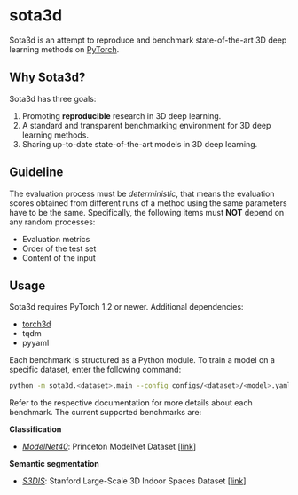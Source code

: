 sota3d
======

Sota3d is an attempt to reproduce and benchmark state-of-the-art 3D deep
learning methods on [PyTorch](https://pytorch.org/).

Why Sota3d?
-----------

Sota3d has three goals:
1. Promoting **reproducible** research in 3D deep learning.
2. A standard and transparent benchmarking environment for 3D deep learning
   methods.
3. Sharing up-to-date state-of-the-art models in 3D deep learning.

Guideline
---------

The evaluation process must be *deterministic*, that means the evaluation
scores obtained from different runs of a method using the same parameters have
to be the same. Specifically, the following items must **NOT** depend on any
random processes:
- Evaluation metrics
- Order of the test set
- Content of the input

Usage
-----

Sota3d requires PyTorch 1.2 or newer. Additional dependencies:
- [torch3d](https://github.com/pqhieu/torch3d)
- tqdm
- pyyaml

Each benchmark is structured as a Python module. To train a model on a specific
dataset, enter the following command:

```bash
python -m sota3d.<dataset>.main --config configs/<dataset>/<model>.yaml
```

Refer to the respective documentation for more details about each benchmark.
The current supported benchmarks are:

**Classification**
- [*ModelNet40*](https://github.com/pqhieu/sota3d/tree/master/sota3d/modelnet40): Princeton ModelNet Dataset [[link](https://modelnet.cs.princeton.edu)]

**Semantic segmentation**
- [*S3DIS*](https://github.com/pqhieu/sota3d/tree/master/sota3d/s3dis): Stanford Large-Scale 3D Indoor Spaces Dataset [[link](http://buildingparser.stanford.edu/dataset.html)]
